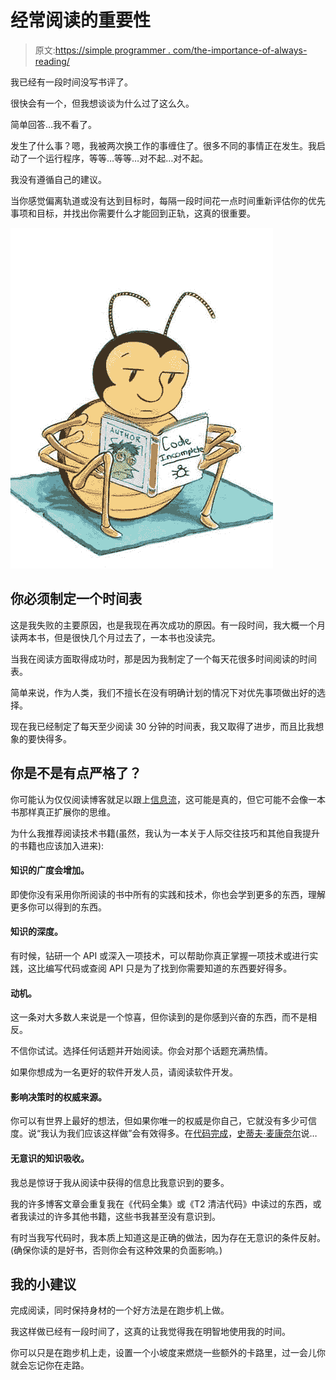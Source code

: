 # 经常阅读的重要性

> 原文:[https://simple programmer . com/the-importance-of-always-reading/](https://simpleprogrammer.com/the-importance-of-always-reading/)

我已经有一段时间没写书评了。

很快会有一个，但我想谈谈为什么过了这么久。

简单回答…我不看了。

发生了什么事？嗯，我被两次换工作的事缠住了。很多不同的事情正在发生。我启动了一个运行程序，等等…等等…对不起…对不起。

我没有遵循自己的建议。

当你感觉偏离轨道或没有达到目标时，每隔一段时间花一点时间重新评估你的优先事项和目标，并找出你需要什么才能回到正轨，这真的很重要。



![CodeIncomplete](img/5b1f8443af305c10bc0c5a673d3a8035.png "CodeIncomplete")



## 你必须制定一个时间表

这是我失败的主要原因，也是我现在再次成功的原因。有一段时间，我大概一个月读两本书，但是很快几个月过去了，一本书也没读完。

当我在阅读方面取得成功时，那是因为我制定了一个每天花很多时间阅读的时间表。

简单来说，作为人类，我们不擅长在没有明确计划的情况下对优先事项做出好的选择。

现在我已经制定了每天至少阅读 30 分钟的时间表，我又取得了进步，而且比我想象的要快得多。

## 你是不是有点严格了？

你可能认为仅仅阅读博客就足以跟上[信息流](https://simpleprogrammer.com/2010/05/07/drinking-from-the-firehose/ "Drinking From the Information Firehose")，这可能是真的，但它可能不会像一本书那样真正扩展你的思维。

为什么我推荐阅读技术书籍(虽然，我认为一本关于人际交往技巧和其他自我提升的书籍也应该加入进来):

#### 知识的广度会增加。

即使你没有采用你所阅读的书中所有的实践和技术，你也会学到更多的东西，理解更多你可以得到的东西。

#### 知识的深度。

有时候，钻研一个 API 或深入一项技术，可以帮助你真正掌握一项技术或进行实践，这比编写代码或查阅 API 只是为了找到你需要知道的东西要好得多。

#### 动机。

这一条对大多数人来说是一个惊喜，但你读到的是你感到兴奋的东西，而不是相反。

不信你试试。选择任何话题并开始阅读。你会对那个话题充满热情。

如果你想成为一名更好的软件开发人员，请阅读软件开发。

#### 影响决策时的权威来源。

你可以有世界上最好的想法，但如果你唯一的权威是你自己，它就没有多少可信度。说“我认为我们应该这样做”会有效得多。在[代码完成](http://www.amazon.com/gp/product/0735619670/ref=as_li_ss_tl?ie=UTF8&camp=1789&creative=390957&creativeASIN=0735619670&linkCode=as2&tag=makithecompsi-20)，[史蒂夫·麦康奈尔](http://www.amazon.com/Steve-McConnell/e/B000APETRK/?_encoding=UTF8&camp=1789&creative=390957&linkCode=ur2&tag=makithecompsi-20)说…

#### 无意识的知识吸收。

我总是惊讶于我从阅读中获得的信息比我意识到的要多。

我的许多博客文章会重复我在《代码全集》或《T2 清洁代码》中读过的东西，或者我读过的许多其他书籍，这些书我甚至没有意识到。

有时当我写代码时，我本质上知道这是正确的做法，因为存在无意识的条件反射。(确保你读的是好书，否则你会有这种效果的负面影响。)

## 我的小建议

完成阅读，同时保持身材的一个好方法是在跑步机上做。

我这样做已经有一段时间了，这真的让我觉得我在明智地使用我的时间。

你可以只是在跑步机上走，设置一个小坡度来燃烧一些额外的卡路里，过一会儿你就会忘记你在走路。